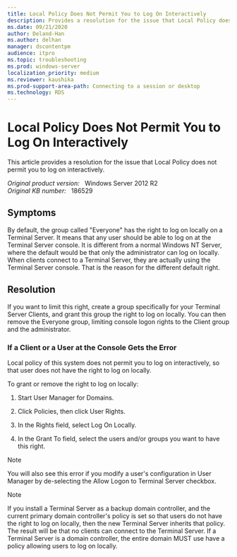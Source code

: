 ```yaml
---
title: Local Policy Does Not Permit You to Log On Interactively
description: Provides a resolution for the issue that Local Policy does not permit you to log on interactively
ms.date: 09/21/2020
author: Deland-Han
ms.author: delhan 
manager: dscontentpm
audience: itpro
ms.topic: troubleshooting
ms.prod: windows-server
localization_priority: medium
ms.reviewer: kaushika
ms.prod-support-area-path: Connecting to a session or desktop
ms.technology: RDS
---
```

# Local Policy Does Not Permit You to Log On Interactively

This article provides a resolution for the issue that Local Policy does not permit you to log on interactively.

_Original product version:_ &nbsp; Windows Server 2012 R2  
_Original KB number:_ &nbsp; 186529

## Symptoms

By default, the group called "Everyone" has the right to log on locally on a Terminal Server. It means that any user should be able to log on at the Terminal Server console. It is different from a normal Windows NT Server, where the default would be that only the administrator can log on locally. When clients connect to a Terminal Server, they are actually using the Terminal Server console. That is the reason for the different default right.

## Resolution

If you want to limit this right, create a group specifically for your Terminal Server Clients, and grant this group the right to log on locally. You can then remove the Everyone group, limiting console logon rights to the Client group and the administrator.

### If a Client or a User at the Console Gets the Error

Local policy of this system does not permit you to log on interactively, so that user does not have the right to log on locally.

To grant or remove the right to log on locally:


1. Start User Manager for Domains.

2. Click Policies, then click User Rights.

3. In the Rights field, select Log On Locally.

4. In the Grant To field, select the users and/or groups you want to have this right.  

>[!NOTE]
 You will also see this error if you modify a user's configuration in User Manager by de-selecting the Allow Logon to Terminal Server checkbox.

>[!NOTE]
If you install a Terminal Server as a backup domain controller, and the current primary domain controller's policy is set so that users do not have the right to log on locally, then the new Terminal Server inherits that policy. The result will be that no clients can connect to the Terminal Server. If a Terminal Server is a domain controller, the entire domain MUST use have a policy allowing users to log on locally.
